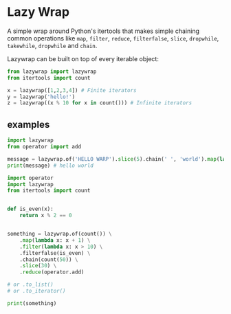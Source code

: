 # Lazy Wrap

A simple wrap around Python's itertools that makes simple chaining common operations like `map`,
 `filter`, `reduce`, `filterfalse`, `slice`, `dropwhile`, `takewhile`, `dropwhile` and `chain`.

Lazywrap can be built on top of every iterable object:

```python
from lazywrap import lazywrap
from itertools import count

x = lazywrap([1,2,3,4]) # Finite iterators
y = lazywrap('hello!')
z = lazywrap((x % 10 for x in count())) # Infinite iterators
```

## examples

```python
import lazywrap
from operator import add

message = lazywrap.of('HELLO WARP').slice(5).chain(' ', 'world').map(lambda ch: ch.lower()).reduce(add)
print(message) # hello world
```

```python
import operator
import lazywrap
from itertools import count


def is_even(x):
    return x % 2 == 0


something = lazywrap.of(count()) \
    .map(lambda x: x + 1) \
    .filter(lambda x: x > 10) \
    .filterfalse(is_even) \
    .chain(count(50)) \
    .slice(30) \
    .reduce(operator.add)

# or .to_list()
# or .to_iterator()

print(something)
```